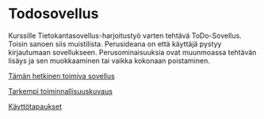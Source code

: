 # Todosovellus

Kurssille Tietokantasovellus-harjoitustyö varten tehtävä ToDo-Sovellus. Toisin sanoen siis muistilista. Perusideana on että käyttäjä pystyy kirjautumaan sovellukseen. Perusominaisuuksia ovat muunmoassa tehtävän lisäys ja sen muokkaaminen tai vaikka kokonaan poistaminen. 

[Tämän hetkinen toimiva sovellus](https://tsoha-python-todosovellus.herokuapp.com/)

[Tarkempi toiminnallisuuskuvaus]()

[Käyttötapaukset]()
